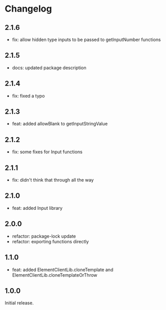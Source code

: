 # Changelog
## 2.1.6

* fix: allow hidden type inputs to be passed to getInputNumber functions

## 2.1.5

* docs: updated package description

## 2.1.4

* fix: fixed a typo

## 2.1.3

* feat: added allowBlank to getInputStringValue

## 2.1.2

* fix: some fixes for Input functions

## 2.1.1

* fix: didn't think that through all the way

## 2.1.0

* feat: added Input library

## 2.0.0

* refactor: package-lock update
* refactor: exporting functions directly

## 1.1.0

* feat: added ElementClientLib.cloneTemplate and ElementClientLib.cloneTemplateOrThrow

## 1.0.0
Initial release.